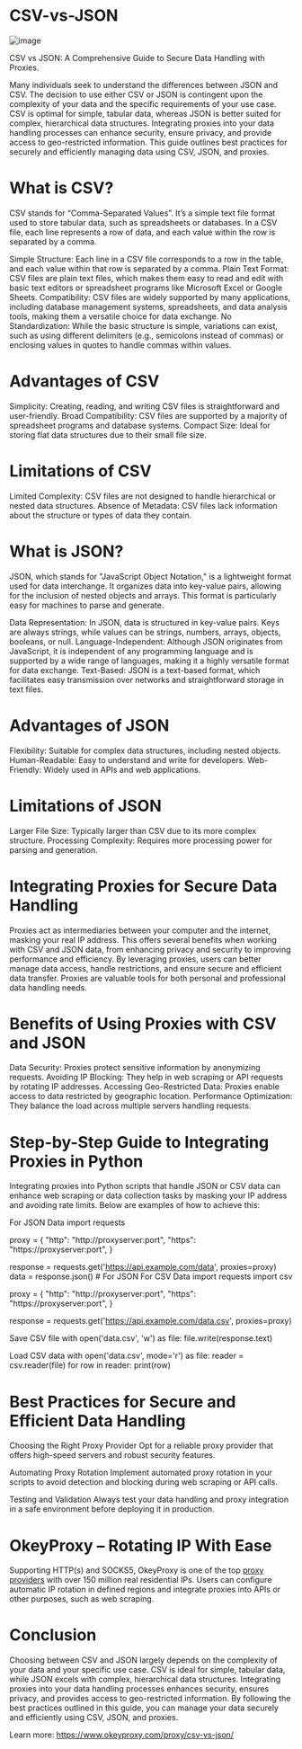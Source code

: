 # CSV-vs-JSON
![image](https://github.com/user-attachments/assets/674e47ea-43fa-48cd-98ac-14c55af70ccf)

CSV vs JSON: A Comprehensive Guide to Secure Data Handling with Proxies.

Many individuals seek to understand the differences between JSON and CSV. The decision to use either CSV or JSON is contingent upon the complexity of your data and the specific requirements of your use case. CSV is optimal for simple, tabular data, whereas JSON is better suited for complex, hierarchical data structures. Integrating proxies into your data handling processes can enhance security, ensure privacy, and provide access to geo-restricted information. This guide outlines best practices for securely and efficiently managing data using CSV, JSON, and proxies.

# What is CSV?
CSV stands for “Comma-Separated Values”. It’s a simple text file format used to store tabular data, such as spreadsheets or databases. In a CSV file, each line represents a row of data, and each value within the row is separated by a comma.

Simple Structure: Each line in a CSV file corresponds to a row in the table, and each value within that row is separated by a comma.
Plain Text Format: CSV files are plain text files, which makes them easy to read and edit with basic text editors or spreadsheet programs like Microsoft Excel or Google Sheets.
Compatibility: CSV files are widely supported by many applications, including database management systems, spreadsheets, and data analysis tools, making them a versatile choice for data exchange.
No Standardization: While the basic structure is simple, variations can exist, such as using different delimiters (e.g., semicolons instead of commas) or enclosing values in quotes to handle commas within values.

# Advantages of CSV
Simplicity: Creating, reading, and writing CSV files is straightforward and user-friendly.
Broad Compatibility: CSV files are supported by a majority of spreadsheet programs and database systems.
Compact Size: Ideal for storing flat data structures due to their small file size.

# Limitations of CSV
Limited Complexity: CSV files are not designed to handle hierarchical or nested data structures.
Absence of Metadata: CSV files lack information about the structure or types of data they contain.

# What is JSON?
JSON, which stands for "JavaScript Object Notation," is a lightweight format used for data interchange. It organizes data into key-value pairs, allowing for the inclusion of nested objects and arrays. This format is particularly easy for machines to parse and generate.

Data Representation: In JSON, data is structured in key-value pairs. Keys are always strings, while values can be strings, numbers, arrays, objects, booleans, or null.
Language-Independent: Although JSON originates from JavaScript, it is independent of any programming language and is supported by a wide range of languages, making it a highly versatile format for data exchange.
Text-Based: JSON is a text-based format, which facilitates easy transmission over networks and straightforward storage in text files.

# Advantages of JSON
Flexibility: Suitable for complex data structures, including nested objects.
Human-Readable: Easy to understand and write for developers.
Web-Friendly: Widely used in APIs and web applications.

# Limitations of JSON
Larger File Size: Typically larger than CSV due to its more complex structure.
Processing Complexity: Requires more processing power for parsing and generation.

# Integrating Proxies for Secure Data Handling
Proxies act as intermediaries between your computer and the internet, masking your real IP address. This offers several benefits when working with CSV and JSON data, from enhancing privacy and security to improving performance and efficiency. By leveraging proxies, users can better manage data access, handle restrictions, and ensure secure and efficient data transfer. Proxies are valuable tools for both personal and professional data handling needs.

# Benefits of Using Proxies with CSV and JSON
Data Security: Proxies protect sensitive information by anonymizing requests.
Avoiding IP Blocking: They help in web scraping or API requests by rotating IP addresses.
Accessing Geo-Restricted Data: Proxies enable access to data restricted by geographic location.
Performance Optimization: They balance the load across multiple servers handling requests.

# Step-by-Step Guide to Integrating Proxies in Python
Integrating proxies into Python scripts that handle JSON or CSV data can enhance web scraping or data collection tasks by masking your IP address and avoiding rate limits. Below are examples of how to achieve this:

For JSON Data
import requests

proxy = {
    "http": "http://proxyserver:port",
    "https": "https://proxyserver:port",
}

response = requests.get('https://api.example.com/data', proxies=proxy)
data = response.json()  # For JSON
For CSV Data
import requests
import csv

proxy = {
    "http": "http://proxyserver:port",
    "https": "https://proxyserver:port",
}

response = requests.get('https://api.example.com/data.csv', proxies=proxy)

Save CSV file
with open('data.csv', 'w') as file:
    file.write(response.text)

Load CSV data
with open('data.csv', mode='r') as file:
    reader = csv.reader(file)
    for row in reader:
        print(row)

# Best Practices for Secure and Efficient Data Handling

Choosing the Right Proxy Provider
Opt for a reliable proxy provider that offers high-speed servers and robust security features.

Automating Proxy Rotation
Implement automated proxy rotation in your scripts to avoid detection and blocking during web scraping or API calls.

Testing and Validation
Always test your data handling and proxy integration in a safe environment before deploying it in production.

# OkeyProxy – Rotating IP With Ease
Supporting HTTP(s) and SOCKS5, OkeyProxy is one of the top [proxy providers](https://www.okeyproxy.com/) with over 150 million real residential IPs. Users can configure automatic IP rotation in defined regions and integrate proxies into APIs or other purposes, such as web scraping.


# Conclusion
Choosing between CSV and JSON largely depends on the complexity of your data and your specific use case. CSV is ideal for simple, tabular data, while JSON excels with complex, hierarchical data structures. Integrating proxies into your data handling processes enhances security, ensures privacy, and provides access to geo-restricted information. By following the best practices outlined in this guide, you can manage your data securely and efficiently using CSV, JSON, and proxies.

Learn more: https://www.okeyproxy.com/proxy/csv-vs-json/
